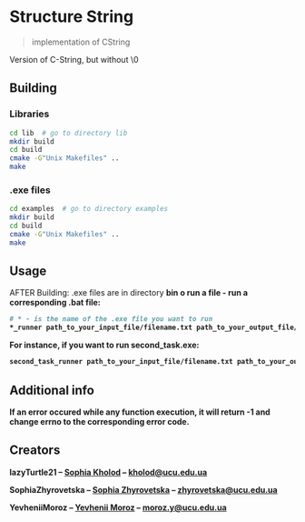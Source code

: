 # Structure String
> implementation of CString

Version of C-String, but without \0

## Building
### Libraries

```sh
cd lib  # go to directory lib
mkdir build
cd build
cmake -G"Unix Makefiles" ..
make
```

### .exe files

```sh
cd examples  # go to directory examples
mkdir build
cd build
cmake -G"Unix Makefiles" ..
make
```

## Usage
AFTER Building:
.exe files are in directory <b>bin
 o run a file - run a corresponding .bat file:
```sh
# * - is the name of the .exe file you want to run
*_runner path_to_your_input_file/filename.txt path_to_your_output_file/filename.txt
```

For instance, if you want to run second_task.exe:
```sh
second_task_runner path_to_your_input_file/filename.txt path_to_your_output_file/filename.txt
```

## Additional info

If an error occured while any function execution, it will return -1 and change errno to the corresponding error code.

## Creators

lazyTurtle21 – [Sophia Kholod](https://facebook.com/sofikholod) – kholod@ucu.edu.ua

SophiaZhyrovetska – [Sophia Zhyrovetska](https://www.facebook.com/profile.php?id=100008637310760) – zhyrovetska@ucu.edu.ua

YevheniiMoroz – [Yevhenii Moroz](https://www.facebook.com/emolodtsov) – moroz.y@ucu.edu.ua
